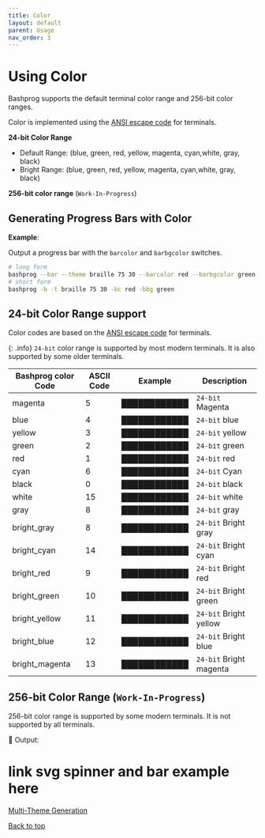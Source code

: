 ```yaml
---
title: Color
layout: default
parent: Usage
nav_order: 3
---
```


# Using Color

<p class="fs-6 fw-300 text-dusk-400">Bashprog supports the default terminal color range and 256-bit color ranges.</p>

Color is implemented using the [ANSI escape code](https://en.wikipedia.org/wiki/ANSI_escape_code#Colors) for terminals.

**24-bit Color Range**
  - <span class="text-dusk-000">Default Range</span>: (<span class="text-color-blue">blue</span>, <span class="text-color-green">green</span>, <span class="text-color-red">red</span>, <span class="text-color-yellow">yellow</span>, <span class="text-color-magenta">magenta</span>, <span class="text-color-cyan">cyan</span>,<span class="text-color-white">white</span>, <span class="text-color-gray">gray</span>, <span class="text-color-black">black</span>)
  - <span class="text-dusk-000">Bright Range</span>: (<span class="text-color-bright-blue">blue</span>, <span class="text-color-bright-green">green</span>, <span class="text-color-bright-red">red</span>, <span class="text-color-bright-yellow">yellow</span>, <span class="text-color-bright-magenta">magenta</span>, <span class="text-color-bright-cyan">cyan</span>,<span class="text-color-white">white</span>, <span class="text-color-gray">gray</span>, <span class="text-color-black">black</span>)

**256-bit color range** (`Work-In-Progress`)

## Generating Progress Bars with Color

**Example**: 

Output a progress bar with the `barcolor` and `barbgcolor` switches.

```bash
# long form
bashprog --bar --theme braille 75 30 --barcolor red --barbgcolor green
# short form
bashprog -b -t braille 75 30 -bc red -bbg green
```

## 24-bit Color Range support

Color codes are based on the [ANSI escape code](https://en.wikipedia.org/wiki/ANSI_escape_code#Colors) for terminals.

{: .info}
`24-bit` color range is supported by most modern terminals. It is also supported by some older terminals.

| Bashprog color Code        | ASCII Code | Example                                                     | Description    |
| -------------- | ---- | ----------------------------------------------------------- | -------------- |
| magenta        | 5    | <span class="text-color-magenta">████████████</span>        | `24-bit` Magenta         |
| blue           | 4    | <span class="text-color-blue">████████████</span>           | `24-bit` blue           |
| yellow         | 3    | <span class="text-color-yellow">████████████</span>         | `24-bit` yellow         |
| green          | 2    | <span class="text-color-green">████████████</span>          | `24-bit` green          |
| red            | 1    | <span class="text-color-red">████████████</span>            | `24-bit` red            |
| cyan           | 6    | <span class="text-color-cyan">████████████</span>           | `24-bit` Cyan           |
| black          | 0    | <span class="text-color-black">████████████</span>          | `24-bit` black          |
| white          | 15   | <span class="text-color-white">████████████</span>           | `24-bit` white          |
| gray           | 8    | <span class="text-color-gray">████████████</span>           | `24-bit` gray           |
| bright_gray    | 8    | <span class="text-color-bright-gray">████████████</span>    | `24-bit` Bright gray    |
| bright_cyan    | 14   | <span class="text-color-bright-cyan">████████████</span>    | `24-bit` Bright cyan    |
| bright_red     | 9    | <span class="text-color-bright-red">████████████</span>     | `24-bit` Bright red     |
| bright_green   | 10   | <span class="text-color-bright-green">████████████</span>   | `24-bit` Bright green   |
| bright_yellow  | 11   | <span class="text-color-bright-yellow">████████████</span>  | `24-bit` Bright yellow  |
| bright_blue    | 12   | <span class="text-color-bright-blue">████████████</span>    | `24-bit` Bright blue    |
| bright_magenta | 13   | <span class="text-color-bright-magenta">████████████</span> | `24-bit` Bright magenta |


## 256-bit Color Range (`Work-In-Progress`)

256-bit color range is supported by some modern terminals. It is not supported by all terminals.



🔻 Output:

# link svg spinner and bar example here

<div class="text-right">
    <a href="{{ site.url }}/usage/multi-theme-generation" class="btn"> Multi-Theme Generation <box-icon name='caret-right-circle' size="xs" type='solid' color='#ffffff' ></box-icon></a>
</div>

<a href="{{ site.url }}/usage/using-color#main-header" class=""><box-icon name='arrow-to-top' size="xs" type='solid' color='#ffffff' ></box-icon> Back to top</a>